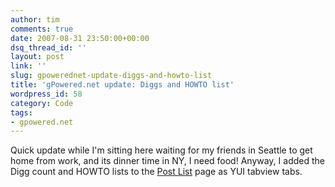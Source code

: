 ```yaml
---
author: tim
comments: true
date: 2007-08-31 23:50:00+00:00
dsq_thread_id: ''
layout: post
link: ''
slug: gpowerednet-update-diggs-and-howto-list
title: 'gPowered.net update: Diggs and HOWTO list'
wordpress_id: 58
category: Code
tags:
- gpowered.net
---
```


Quick update while I'm sitting here waiting for my friends in Seattle to get
home from work, and its dinner time in NY, I need food! Anyway, I added the
Digg count and HOWTO lists to the [Post List](https://gpowered.net/g/postlist/)
page as YUI tabview tabs.

